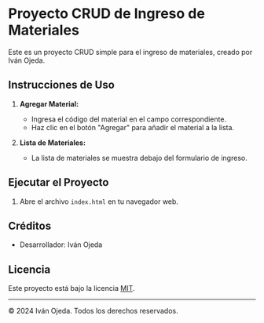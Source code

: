 # Proyecto CRUD de Ingreso de Materiales

Este es un proyecto CRUD simple para el ingreso de materiales, creado por Iván Ojeda.

## Instrucciones de Uso

1. **Agregar Material:**
   - Ingresa el código del material en el campo correspondiente.
   - Haz clic en el botón "Agregar" para añadir el material a la lista.

2. **Lista de Materiales:**
   - La lista de materiales se muestra debajo del formulario de ingreso.

## Ejecutar el Proyecto

1. Abre el archivo `index.html` en tu navegador web.

## Créditos

- Desarrollador: Iván Ojeda

## Licencia

Este proyecto está bajo la licencia [MIT](LICENSE).

---

&copy; 2024 Iván Ojeda. Todos los derechos reservados.
